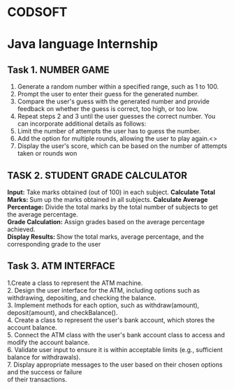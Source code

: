 # CODSOFT
<h1><b>Java language Internship</b></h1>
<h2><b>Task 1. NUMBER GAME</b></h2>

1. Generate a random number within a specified range, such as 1 to 100.
2. Prompt the user to enter their guess for the generated number.
3. Compare the user's guess with the generated number and provide feedback on whether the guess
is correct, too high, or too low.
4. Repeat steps 2 and 3 until the user guesses the correct number.
You can incorporate additional details as follows:
5. Limit the number of attempts the user has to guess the number.
6. Add the option for multiple rounds, allowing the user to play again.<>
7. Display the user's score, which can be based on the number of attempts taken or rounds won<br>
<h2><b>TASK 2. STUDENT GRADE CALCULATOR</b></h2>
<b>Input:</b> Take marks obtained (out of 100) in each subject.
<b>Calculate Total Marks: </b>Sum up the marks obtained in all subjects.
<b>Calculate Average Percentage:</b> Divide the total marks by the total number of subjects to get the
average percentage.<br>
<b>Grade Calculation:</b> Assign grades based on the average percentage achieved.<br>
<b>Display Results: </b>Show the total marks, average percentage, and the corresponding grade to the user

<h2><b>Task 3. ATM INTERFACE</b></h2>
1.Create a class to represent the ATM machine.<br>
2. Design the user interface for the ATM, including options such as withdrawing, depositing, and
checking the balance.<br>
3. Implement methods for each option, such as withdraw(amount), deposit(amount), and
checkBalance().<br>
4. Create a class to represent the user's bank account, which stores the account balance.<br>
5. Connect the ATM class with the user's bank account class to access and modify the account
balance.<br>
6. Validate user input to ensure it is within acceptable limits (e.g., sufficient balance for withdrawals).<br>
7. Display appropriate messages to the user based on their chosen options and the success or failure<br>
of their transactions.
